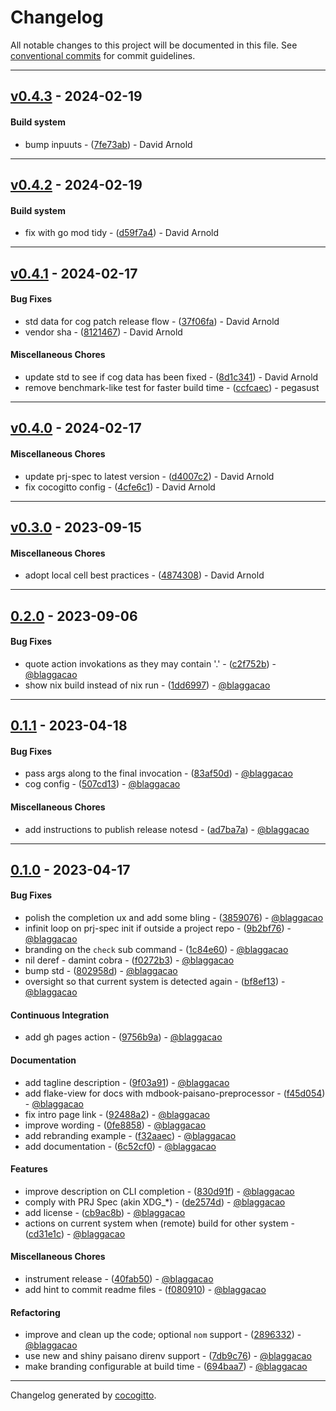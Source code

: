 # Changelog
All notable changes to this project will be documented in this file. See [conventional commits](https://www.conventionalcommits.org/) for commit guidelines.

- - -
## [v0.4.3](https://github.com/paisano-nix/tui/compare/v0.4.2..v0.4.3) - 2024-02-19
#### Build system
- bump inpuuts - ([7fe73ab](https://github.com/paisano-nix/tui/commit/7fe73abac6e2303548a6b1617ae6257d655a9b69)) - David Arnold

- - -

## [v0.4.2](https://github.com/paisano-nix/tui/compare/v0.4.1..v0.4.2) - 2024-02-19
#### Build system
- fix with go mod tidy - ([d59f7a4](https://github.com/paisano-nix/tui/commit/d59f7a4d05e42216c90687d4beb17af39058b136)) - David Arnold

- - -

## [v0.4.1](https://github.com/paisano-nix/tui/compare/v0.4.0..v0.4.1) - 2024-02-17
#### Bug Fixes
- std data for cog patch release flow - ([37f06fa](https://github.com/paisano-nix/tui/commit/37f06fa0846119ae2b15ffcb2eecb1462c24f894)) - David Arnold
- vendor sha - ([8121467](https://github.com/paisano-nix/tui/commit/8121467cc676d9887671d7533c9687f53e92c241)) - David Arnold
#### Miscellaneous Chores
- update std to see if cog data has been fixed - ([8d1c341](https://github.com/paisano-nix/tui/commit/8d1c3412f49a1212846d70ff97b49929f357c64e)) - David Arnold
- remove benchmark-like test for faster build time - ([ccfcaec](https://github.com/paisano-nix/tui/commit/ccfcaec93068eac196e4222ebe53b3599c7be071)) - pegasust

- - -

## [v0.4.0](https://github.com/paisano-nix/tui/compare/v0.3.0..v0.4.0) - 2024-02-17
#### Miscellaneous Chores
- update prj-spec to latest version - ([d4007c2](https://github.com/paisano-nix/tui/commit/d4007c245a816c855976ff0ccf94233024ce64cd)) - David Arnold
- fix cocogitto config - ([4cfe6c1](https://github.com/paisano-nix/tui/commit/4cfe6c1ceef85c413a31c9d4fdfd42679fe3e92b)) - David Arnold

- - -

## [v0.3.0](https://github.com/divnix/hive/compare/v0.2.0..v0.3.0) - 2023-09-15
#### Miscellaneous Chores
- adopt local cell best practices - ([4874308](https://github.com/divnix/hive/commit/48743087ad1c61d9cb84551ace2955be54bf53d4)) - David Arnold

- - -

## [0.2.0](https://github.com/paisano-nix/tui/compare/0.1.1..0.2.0) - 2023-09-06
#### Bug Fixes
- quote action invokations as they may contain '.' - ([c2f752b](https://github.com/paisano-nix/tui/commit/c2f752b4f288468c2190367afad1d66bc959d4bd)) - [@blaggacao](https://github.com/blaggacao)
- show nix build instead of nix run - ([1dd6997](https://github.com/paisano-nix/tui/commit/1dd69975f3cec30a2f4ababde28d7cf8c1a61b3d)) - [@blaggacao](https://github.com/blaggacao)

- - -

## [0.1.1](https://github.com/paisano-nix/tui/compare/0.1.0..0.1.1) - 2023-04-18
#### Bug Fixes
- pass args along to the final invocation - ([83af50d](https://github.com/paisano-nix/tui/commit/83af50d6c058999094bfab633e0a50faedafa1d1)) - [@blaggacao](https://github.com/blaggacao)
- cog config - ([507cd13](https://github.com/paisano-nix/tui/commit/507cd138a26807aac2be5b859c9000aad8283203)) - [@blaggacao](https://github.com/blaggacao)
#### Miscellaneous Chores
- add instructions to publish release notesd - ([ad7ba7a](https://github.com/paisano-nix/tui/commit/ad7ba7a1cbc0302103a25d1262c9eb55c0939223)) - [@blaggacao](https://github.com/blaggacao)

- - -

## [0.1.0](https://github.com/tui/paisano-nix/compare/5eef783baf77df737e33e8265834ac8afd0b78df..0.1.0) - 2023-04-17
#### Bug Fixes
- polish the completion ux and add some bling - ([3859076](https://github.com/tui/paisano-nix/commit/38590763cbbdf3175cf62b1c693f83c449313e54)) - [@blaggacao](https://github.com/blaggacao)
- infinit loop on prj-spec init if outside a project repo - ([9b2bf76](https://github.com/tui/paisano-nix/commit/9b2bf7679b671319b96fc24f534620f1d9f27f0f)) - [@blaggacao](https://github.com/blaggacao)
- branding on the `check` sub command - ([1c84e60](https://github.com/tui/paisano-nix/commit/1c84e604adb8907bc20ee5030bb124020ac79ace)) - [@blaggacao](https://github.com/blaggacao)
- nil deref - damint cobra - ([f0272b3](https://github.com/tui/paisano-nix/commit/f0272b3986fbf153322b6e1c8b13016830e3577a)) - [@blaggacao](https://github.com/blaggacao)
- bump std - ([802958d](https://github.com/tui/paisano-nix/commit/802958d123b0a5437441be0cab1dee487b0ed3eb)) - [@blaggacao](https://github.com/blaggacao)
- oversight so that current system is detected again - ([bf8ef13](https://github.com/tui/paisano-nix/commit/bf8ef13f4ad9c84e7bf177c8a5f1c9586c41a4e4)) - [@blaggacao](https://github.com/blaggacao)
#### Continuous Integration
- add gh pages action - ([9756b9a](https://github.com/tui/paisano-nix/commit/9756b9aacc3ab369016c5b56677bf0e8902e8e01)) - [@blaggacao](https://github.com/blaggacao)
#### Documentation
- add tagline description - ([9f03a91](https://github.com/tui/paisano-nix/commit/9f03a911b9293acd93c3fbb1cf1cdaa92ec89c13)) - [@blaggacao](https://github.com/blaggacao)
- add flake-view for docs with mdbook-paisano-preprocessor - ([f45d054](https://github.com/tui/paisano-nix/commit/f45d054b1329e70e475eb185367d18fa08a6a176)) - [@blaggacao](https://github.com/blaggacao)
- fix intro page link - ([92488a2](https://github.com/tui/paisano-nix/commit/92488a29c7b9feac773feba8672d406d5268e3ae)) - [@blaggacao](https://github.com/blaggacao)
- improve wording - ([0fe8858](https://github.com/tui/paisano-nix/commit/0fe88586963807b918cab3e4a6a651604b0a82c2)) - [@blaggacao](https://github.com/blaggacao)
- add rebranding example - ([f32aaec](https://github.com/tui/paisano-nix/commit/f32aaec2774be698590c45438c2b8d0d5cbfa87e)) - [@blaggacao](https://github.com/blaggacao)
- add documentation - ([6c52cf0](https://github.com/tui/paisano-nix/commit/6c52cf0de2e0acd88aef3515f909936abfebb4b6)) - [@blaggacao](https://github.com/blaggacao)
#### Features
- improve description on CLI completion - ([830d91f](https://github.com/tui/paisano-nix/commit/830d91ff32d3e12a4f89dec2f74179416af513c8)) - [@blaggacao](https://github.com/blaggacao)
- comply with PRJ Spec (akin XDG_*) - ([de2574d](https://github.com/tui/paisano-nix/commit/de2574dc7390a9f38ace10b3cb3b35737595f365)) - [@blaggacao](https://github.com/blaggacao)
- add license - ([cb9ac8b](https://github.com/tui/paisano-nix/commit/cb9ac8bc142c6bfac2bebb6566a03175aeb97a05)) - [@blaggacao](https://github.com/blaggacao)
- actions on current system when (remote) build for other system - ([cd31e1c](https://github.com/tui/paisano-nix/commit/cd31e1c13aa01fa811d21b522215037c57e03cd3)) - [@blaggacao](https://github.com/blaggacao)
#### Miscellaneous Chores
- instrument release - ([40fab50](https://github.com/tui/paisano-nix/commit/40fab501a95f1a7f966f0b392557a01c1bcd2b60)) - [@blaggacao](https://github.com/blaggacao)
- add hint to commit readme files - ([f080910](https://github.com/tui/paisano-nix/commit/f0809101b957e831ff5ae3be432397a0da9149b7)) - [@blaggacao](https://github.com/blaggacao)
#### Refactoring
- improve and clean up the code; optional `nom` support - ([2896332](https://github.com/tui/paisano-nix/commit/2896332e412153d7110bac3ebf330e9c5e34404b)) - [@blaggacao](https://github.com/blaggacao)
- use new and shiny paisano direnv support - ([7db9c76](https://github.com/tui/paisano-nix/commit/7db9c76c3e440a926faf3efa585faf1d080585de)) - [@blaggacao](https://github.com/blaggacao)
- make branding configurable at build time - ([694baa7](https://github.com/tui/paisano-nix/commit/694baa76fd58492b721f9091f2ed6736bfa6d85e)) - [@blaggacao](https://github.com/blaggacao)

- - -

Changelog generated by [cocogitto](https://github.com/cocogitto/cocogitto).